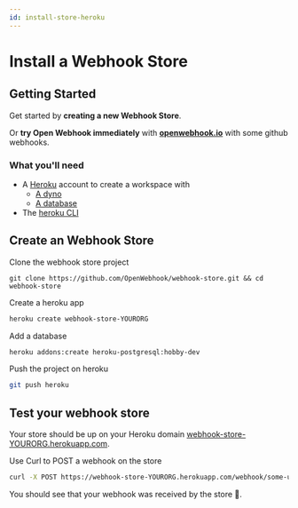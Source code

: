 ```yaml
---
id: install-store-heroku
---
```


# Install a Webhook Store

## Getting Started

Get started by **creating a new Webhook Store**.

Or **try Open Webhook immediately** with **[openwebhook.io](https://demo.openwebhook.io)** with some github webhooks.

### What you'll need

- A [Heroku](https://heroku.com) account to create a workspace with
  - [A dyno](https://devcenter.heroku.com/categories/dynos)
  - [A database](https://devcenter.heroku.com/articles/heroku-postgres-plans#hobby-tier)
- The [heroku CLI](https://devcenter.heroku.com/articles/heroku-cli#install-with-an-installer)

## Create an Webhook Store

Clone the webhook store project

```
git clone https://github.com/OpenWebhook/webhook-store.git && cd webhook-store
```

Create a heroku app

```bash
heroku create webhook-store-YOURORG
```

Add a database

```bash
heroku addons:create heroku-postgresql:hobby-dev
```

Push the project on heroku

```bash
git push heroku
```

## Test your webhook store

Your store should be up on your Heroku domain [webhook-store-YOURORG.herokuapp.com](https://webhook-store-YOURORG.herokuapp.com).

Use Curl to POST a webhook on the store

```sh
curl -X POST https://webhook-store-YOURORG.herokuapp.com/webhook/some-url -d 'yolo=croute'
```

You should see that your webhook was received by the store 🎉.
